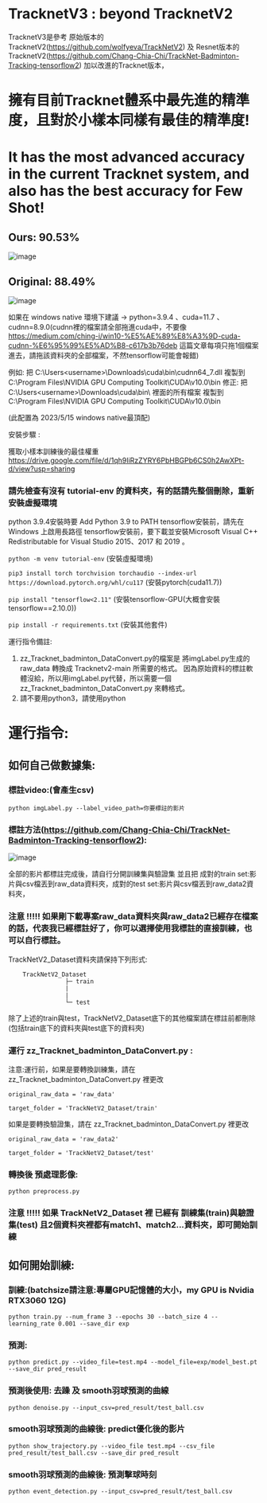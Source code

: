 # TracknetV3 : beyond TracknetV2

TracknetV3是參考
原始版本的TracknetV2(https://github.com/wolfyeva/TrackNetV2)
及
Resnet版本的TracknetV2(https://github.com/Chang-Chia-Chi/TrackNet-Badminton-Tracking-tensorflow2)
加以改進的Tracknet版本，

# 擁有目前Tracknet體系中最先進的精準度，且對於小樣本同樣有最佳的精準度!
# It has the most advanced accuracy in the current Tracknet system, and also has the best accuracy for Few Shot!
## Ours: 90.53%
![image](https://github.com/alenzenx/TracknetV3/blob/main/%E6%9C%80%E6%96%B0%E6%88%90%E6%9E%9C%E8%88%87%E5%8E%9F%E5%A7%8BTracknetV2%20model%E5%B0%8D%E6%AF%94/TracknetV2_encoder%E6%94%B9%E6%88%90%E5%A4%9A%E5%8D%B7%E7%A9%8Dconcat%E4%B8%94%E5%8A%A0%E4%B8%BB%E7%B7%9Achannel%20attention%E5%BE%8C%20concat%E4%B9%8B%E5%89%8D%E4%B9%9F%E5%8A%A0%E5%85%A5channel%20attention/performance.jpg)
## Original: 88.49%
![image](https://github.com/alenzenx/TracknetV3/blob/main/%E6%9C%80%E6%96%B0%E6%88%90%E6%9E%9C%E8%88%87%E5%8E%9F%E5%A7%8BTracknetV2%20model%E5%B0%8D%E6%AF%94/TracknetV2%E5%8E%9F%E5%A7%8B%E8%A8%93%E7%B7%B4/performance.jpg)


如果在 windows native 環境下建議 -> python=3.9.4 、cuda=11.7 、cudnn=8.9.0(cudnn裡的檔案請全部拖進cuda中，不要像 https://medium.com/ching-i/win10-%E5%AE%89%E8%A3%9D-cuda-cudnn-%E6%95%99%E5%AD%B8-c617b3b76deb 這篇文章每項只拖1個檔案進去，請拖該資料夾的全部檔案，不然tensorflow可能會報錯) 

例如: 把 C:\Users\<username>\Downloads\cuda\bin\cudnn64_7.dll 複製到 C:\Program Files\NVIDIA GPU Computing Toolkit\CUDA\v10.0\bin
修正: 把 C:\Users\<username>\Downloads\cuda\bin\ 裡面的所有檔案 複製到 C:\Program Files\NVIDIA GPU Computing Toolkit\CUDA\v10.0\bin

(此配置為 2023/5/15 windows native最頂配)

安裝步驟 : 

獲取小樣本訓練後的最佳權重
https://drive.google.com/file/d/1qh9IiRzZYRY6PbHBGPb6CS0h2AwXPt-d/view?usp=sharing

### 請先檢查有沒有 tutorial-env 的資料夾，有的話請先整個刪除，重新安裝虛擬環境
python 3.9.4安裝時要 Add Python 3.9 to PATH
tensorflow安裝前，請先在 Windows 上啟用長路徑
tensorflow安裝前，要下載並安裝Microsoft Visual C++ Redistributable for Visual Studio 2015、2017 和 2019 。

`python -m venv tutorial-env`                                                                            (安裝虛擬環境)

`pip3 install torch torchvision torchaudio --index-url https://download.pytorch.org/whl/cu117`           (安裝pytorch(cuda11.7))

`pip install "tensorflow<2.11"`                                                                          (安裝tensorflow-GPU(大概會安裝tensorflow==2.10.0))

`pip install -r requirements.txt`                                                                        (安裝其他套件)



運行指令備註:
1. zz_Tracknet_badminton_DataConvert.py的檔案是 將imgLabel.py生成的raw_data 轉換成 Tracknetv2-main 所需要的格式。
因為原始資料的標註軟體沒給，所以用imgLabel.py代替，所以需要一個 zz_Tracknet_badminton_DataConvert.py 來轉格式。
2. 請不要用python3，請使用python



# 運行指令:

## 如何自己做數據集:

### 標註video:(會產生csv)
`python imgLabel.py --label_video_path=你要標註的影片`

### 標註方法(https://github.com/Chang-Chia-Chi/TrackNet-Badminton-Tracking-tensorflow2):
![image](https://github.com/alenzenx/TracknetV3/blob/main/%E6%93%8D%E4%BD%9C%E6%89%8B%E5%86%8A%20for%20imgLabel.png)


全部的影片都標註完成後，請自行分開訓練集與驗證集 並且把 成對的train set:影片與csv檔丟到raw_data資料夾，成對的test set:影片與csv檔丟到raw_data2資料夾，
### 注意 !!!!! 如果剛下載專案raw_data資料夾與raw_data2已經存在檔案的話，代表我已經標註好了，你可以選擇使用我標註的直接訓練，也可以自行標註。

TrackNetV2_Dataset資料夾請保持下列形式:

        TrackNetV2_Dataset
                    ├─ train
                    |    
                    |
                    └─ test

除了上述的train與test，TrackNetV2_Dataset底下的其他檔案請在標註前都刪除(包括train底下的資料夾與test底下的資料夾)

### 運行 zz_Tracknet_badminton_DataConvert.py : 
注意:運行前，如果是要轉換訓練集，請在 zz_Tracknet_badminton_DataConvert.py 裡更改

`original_raw_data = 'raw_data'`

`target_folder = 'TrackNetV2_Dataset/train'`

如果是要轉換驗證集，請在 zz_Tracknet_badminton_DataConvert.py 裡更改

`original_raw_data = 'raw_data2'`

`target_folder = 'TrackNetV2_Dataset/test'`


### 轉換後 預處理影像:
`python preprocess.py`

### 注意 !!!!! 如果 TrackNetV2_Dataset 裡 已經有 訓練集(train)與驗證集(test) 且2個資料夾裡都有match1、match2...資料夾，即可開始訓練 

## 如何開始訓練:

### 訓練:(batchsize請注意:專屬GPU記憶體的大小，my GPU is Nvidia RTX3060 12G)
`python train.py --num_frame 3 --epochs 30 --batch_size 4 --learning_rate 0.001 --save_dir exp`

### 預測:
`python predict.py --video_file=test.mp4 --model_file=exp/model_best.pt --save_dir pred_result`

### 預測後使用: 去躁 及 smooth羽球預測的曲線
`python denoise.py --input_csv=pred_result/test_ball.csv`

### smooth羽球預測的曲線後: predict優化後的影片
`python show_trajectory.py --video_file test.mp4 --csv_file pred_result/test_ball.csv --save_dir pred_result`

### smooth羽球預測的曲線後: 預測擊球時刻
`python event_detection.py --input_csv=pred_result/test_ball.csv`